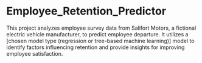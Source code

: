 # Employee_Retention_Predictor
This project analyzes employee survey data from Salifort Motors, a fictional electric vehicle manufacturer, to predict employee departure. It utilizes a [chosen model type (regression or tree-based machine learning)] model to identify factors influencing retention and provide insights for improving employee satisfaction.
